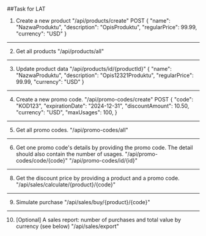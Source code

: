 ##Task for LAT

1. Create a new product
	 "/api/products/create" POST
{
  "name": "NazwaProduktu",
  "description": "OpisProduktu",
  "regularPrice": 99.99,
  "currency": "USD"
}
----------------------------------

2. Get all products 
	"/api/products/all"
----------------------------------

3. Update product data
	 "/api/products/id/{productId}"
 {
  "name": "NazwaProduktu",
  "description": "Opis12321Produktu",
  "regularPrice": 99.99,
  "currency": "USD"
}
----------------------------------

4. Create a new promo code. 
	"/api/promo-codes/create" POST 
{
  "code": "KOD123",
  "expirationDate": "2024-12-31",
  "discountAmount": 10.50,
  "currency": "USD",
  "maxUsages": 100,
}
----------------------------------

5. Get all promo codes.
	 "/api/promo-codes/all"
----------------------------------

6. Get one promo code's details by providing the promo code. The detail should also contain the number of usages.
	  "/api/promo-codes/code/{code}"
    "/api/promo-codes/id/{id}"
----------------------------------

8. Get the discount price by providing a product and a promo code. 
	"/api/sales/calculate/{product}/{code}"
----------------------------------

9. Simulate purchase 
	"/api/sales/buy/{product}/{code}"
----------------------------------

10. [Optional] A sales report: number of purchases and total value by currency (see below) 
	"/api/sales/export"
